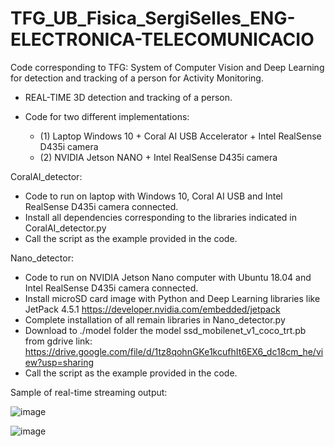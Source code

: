 # TFG_UB_Fisica_SergiSelles_ENG-ELECTRONICA-TELECOMUNICACIO
Code corresponding to TFG: System of Computer Vision and Deep Learning for detection and tracking of a person for Activity Monitoring.

- REAL-TIME 3D detection and tracking of a person.

- Code for two different implementations: 
    - (1) Laptop Windows 10 + Coral AI USB Accelerator + Intel RealSense D435i camera
    - (2) NVIDIA Jetson NANO + Intel RealSense D435i camera


CoralAI_detector: 
  - Code to run on laptop with Windows 10, Coral AI USB and Intel RealSense D435i camera connected.
  - Install all dependencies corresponding to the libraries indicated in CoralAI_detector.py
  - Call the script as the example provided in the code.

Nano_detector: 
  - Code to run on NVIDIA Jetson Nano computer with Ubuntu 18.04 and Intel RealSense D435i camera connected.
  - Install microSD card image with Python and Deep Learning libraries like JetPack 4.5.1 https://developer.nvidia.com/embedded/jetpack
  - Complete installation of all remain libraries in Nano_detector.py
  - Download to ./model folder the model ssd_mobilenet_v1_coco_trt.pb from gdrive link: https://drive.google.com/file/d/1tz8qohnGKe1kcufhIt6EX6_dc18cm_he/view?usp=sharing
  - Call the script as the example provided in the code.



Sample of real-time streaming output:

![image](https://user-images.githubusercontent.com/72890882/122738798-9a39e900-d282-11eb-8734-b4c0e56a8017.png)


![image](https://user-images.githubusercontent.com/72890882/122737767-aec9b180-d281-11eb-8dfc-6b0c775d4ce8.png)
